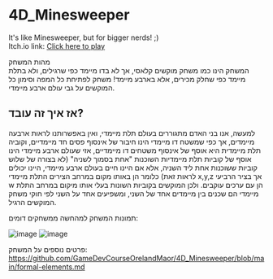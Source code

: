 # 4D_Minesweeper

It's like Minesweeper, but for bigger nerds! ;)</br>
Itch.io link: [Click here to play](https://gamedevcourseorelandmaor.itch.io/4d-minesweeper-core-proccess)


מהות המשחק <br/>
המשחק הינו כמו משחק מוקשים קלאסי, אך לא בדו מיימד כפי שרגילים, ולא בתלת מיימד כפי שחלק מכירים, אלא בארבע מיימד! משחק לפתיחת כל המפה וסימון כל המוקשים על גבי עולם ארבע מיימדי.

## אז איך זה עובד? 
למעשה, אנו בני האדם מתגוררים בעולם תלת מיימדי, ואין באפשרותנו לראות ארבעה מיימדים, אך כפי שמשטח דו מיימדי הינו חיבור של אינסוף פסים חד מיימדיים, וקוביה תלת מיימדית היא אוסף של אינסוף משטחים דו מיימדיים, אזי שעולם ארבע מיימדי הינו אוסף של קוביות תלת מיימדיות השוכנות "אחת בסמוך לשניה" (לא בצורה של שלוש קוביות ששוכנות אחת ליד השניה, אלא אם היינו חיים בעולם ארבע מיימדי, היינו יכולים לראות זאת) כלומר הן באותו מקום במרחב הצירים התלת מיימדי x,y,z אך בציר הרביעי w הן עם ערכים עוקבים. ולכן המוקשים בקוביות השונות בעלי אותו מיקום במרחב התלת מיימדי הם שכנים בין מיימדים אחד של השני, ומשפיעים אחד על השני לפי חוקי משחק המוקשים הרגיל.

תמונות המשחק למהחשה ממשחקים דומים:

![image](https://github.com/GameDevCourseOrelandMaor/4D_Minesweeper/assets/118377261/5d53d394-8d62-4278-bbcd-8ce46e45f6da)
![image](https://github.com/GameDevCourseOrelandMaor/4D_Minesweeper/assets/118377261/9569b516-848d-4058-a427-2bf0b173c8f3)


פרטים נוספים על המשחק:
https://github.com/GameDevCourseOrelandMaor/4D_Minesweeper/blob/main/formal-elements.md
